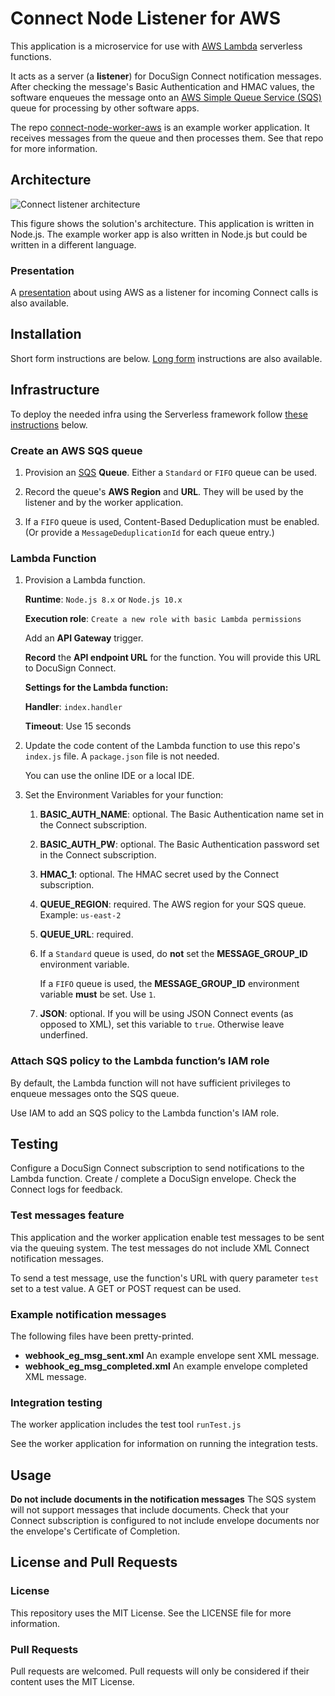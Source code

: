# Connect Node Listener for AWS

This application is a microservice for use with 
[AWS Lambda](https://aws.amazon.com/lambda/)
serverless functions.

It acts as a server (a **listener**) for DocuSign
Connect notification messages. After checking the 
message's Basic Authentication and HMAC values,
the software enqueues the message onto an
[AWS Simple Queue Service (SQS)](https://aws.amazon.com/sqs/)
queue for processing by other software apps.

The repo 
[connect-node-worker-aws](../../../connect-node-worker-aws)
is an example worker application.
It receives messages from the queue
and then processes
them. See that repo for more information.

## Architecture
![Connect listener architecture](docs/connect_listener_architecture.png)

This figure shows the solution's architecture. 
This application is written in Node.js. 
The example worker app is also written in Node.js but 
could be written in a different language.

### Presentation
A [presentation](https://docusigninc.box.com/shared/static/1nv8xcqf01vteyjve8sgwgdko98muk0t.pdf)
about using AWS as a listener for incoming
Connect calls is also available.

## Installation

Short form instructions are below. 
[Long form](INSTALLATION.md) instructions are also available.

## Infrastructure

To deploy the needed infra using the Serverless framework follow [these instructions](INFRA.md) below. 
### Create an AWS SQS queue 
1. Provision an 
   [SQS](https://aws.amazon.com/sqs/) **Queue**. 
   Either a `Standard` or `FIFO` queue can be used.

1. Record the queue's **AWS Region** and **URL**. 
   They will be used
   by the listener and by the worker application.

1. If a `FIFO` queue is used, Content-Based Deduplication 
   must be enabled. 
   (Or provide a `MessageDeduplicationId`
   for each queue entry.)

### Lambda Function
1. Provision a Lambda function.

   **Runtime**: `Node.js 8.x` or `Node.js 10.x`

   **Execution role**: `Create a new role with basic Lambda permissions`

   Add an **API Gateway** trigger.
   
   **Record** the **API endpoint URL** for the function. 
   You will provide this URL to DocuSign Connect.

   **Settings for the Lambda function:**

   **Handler**: `index.handler`

   **Timeout**: Use 15 seconds

1. Update the code content of the Lambda function to
   use this repo's `index.js` file. A `package.json` 
   file is not needed.

   You can use the online IDE or a local IDE.

1. Set the Environment Variables for your function:
   1. **BASIC_AUTH_NAME**: optional. The Basic Authentication
      name set in the Connect subscription.
   1. **BASIC_AUTH_PW**: optional. The Basic Authentication
      password set in the Connect subscription.
   1. **HMAC_1**: optional. The HMAC secret used by the
      Connect subscription.
   1. **QUEUE_REGION**: required. 
      The AWS region for your SQS queue. Example: `us-east-2`
   1. **QUEUE_URL**: required. 
   1. If a `Standard` queue is used, do **not** set 
      the  **MESSAGE_GROUP_ID** environment variable.
   
      If a `FIFO` queue is used, the
      **MESSAGE_GROUP_ID** environment variable **must** be set.
      Use `1`.
   1. **JSON**: optional. If you will be using JSON Connect events (as opposed to XML), set this variable to `true`. Otherwise leave underfined.

### Attach SQS policy to the Lambda function’s IAM role
By default, the Lambda function will not have 
sufficient privileges to enqueue messages onto
the SQS queue.

Use IAM to add an SQS policy to the Lambda function's
IAM role.

## Testing
Configure a DocuSign Connect subscription to send notifications to
the Lambda function. Create / complete a DocuSign envelope.
Check the Connect logs for feedback.

### Test messages feature
This application and the worker application enable test
messages to be sent via the queuing system. The test
messages do not include XML Connect notification
messages. 

To send a test message, use the function's URL with
query parameter `test` set to
a test value. A GET or POST request can be used. 

### Example notification messages

The following files have been pretty-printed. 

* **webhook_eg_msg_sent.xml** An example envelope sent XML message. 
* **webhook_eg_msg_completed.xml** An example envelope completed XML message. 

### Integration testing
The worker application includes the test tool `runTest.js` 

See the worker application for information on running the
integration tests.

## Usage
**Do not include documents in the notification messages**
The SQS system will not support messages that
include documents. Check that your Connect subscription
is configured to not include envelope documents nor the
envelope's Certificate of Completion.

## License and Pull Requests

### License
This repository uses the MIT License. See the LICENSE file for more information.

### Pull Requests
Pull requests are welcomed. Pull requests will only be considered if their content
uses the MIT License.

